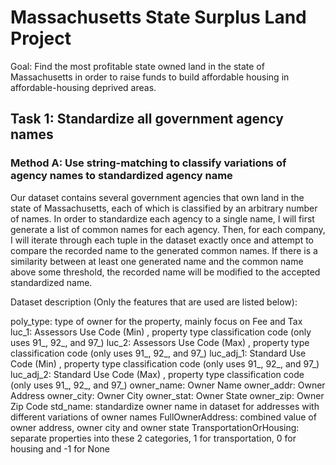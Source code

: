 # Massachusetts State Surplus Land Project

Goal: Find the most profitable state owned land in the state of Massachusetts in order to raise funds to build affordable housing in affordable-housing deprived areas. 

## Task 1: Standardize all government agency names

### Method A: Use string-matching to classify variations of agency names to standardized agency name

Our dataset contains several government agencies that own land in the state of Massachusetts, each of which is classified by an arbitrary number of names. In order to standardize each agency to a single name, I will first generate a list of common names for each agency. Then, for each company, I will iterate through each tuple in the dataset exactly once and attempt to compare the recorded name to the generated common names. If there is a similarity between at least one generated name and the common name above some threshold, the recorded name will be modified to the accepted standardized name.


Dataset description (Only the features that are used are listed below):
 
poly_type: type of owner for the property, mainly focus on Fee and Tax
luc_1: Assessors Use Code (Min) , property type classification code (only uses 91_, 92_, and 97_)
luc_2: Assessors Use Code (Max) , property type classification code (only uses 91_, 92_, and 97_)
luc_adj_1: Standard Use Code (Min) , property type classification code (only uses 91_, 92_, and 97_)
luc_adj_2: Standard Use Code (Max) , property type classification code (only uses 91_, 92_, and 97_)
owner_name: Owner Name
owner_addr: Owner Address
owner_city: Owner City
owner_stat: Owner State
owner_zip: Owner Zip Code
std_name: standardize owner name in dataset for addresses with different variations of owner names
FullOwnerAddress: combined value of owner address, owner city and owner state
TransportationOrHousing: separate properties into these 2 categories, 1 for transportation, 0 for housing and -1 for None
